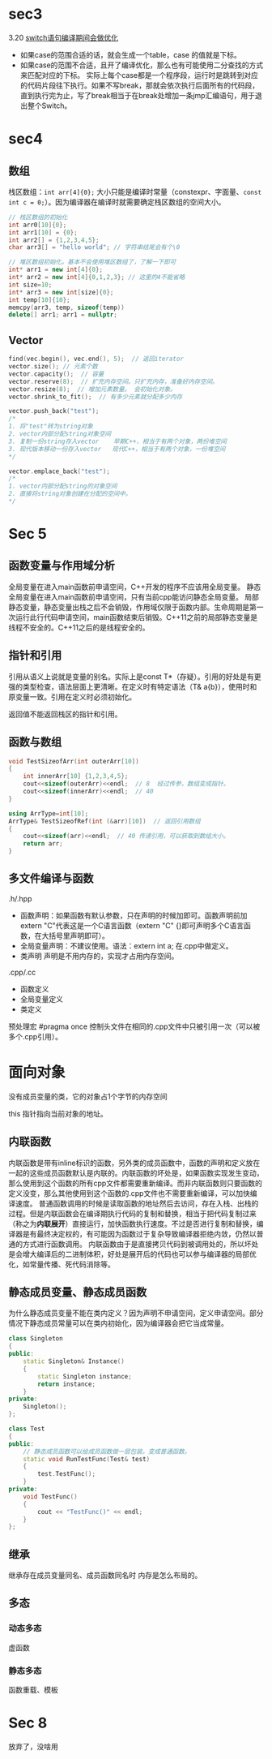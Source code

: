 # sec3
3.20
[switch语句编译期间会做优化](https://zhuanlan.zhihu.com/p/519272545)
* 如果case的范围合适的话，就会生成一个table，case 的值就是下标。
* 如果case的范围不合适，且开了编译优化，那么也有可能使用二分查找的方式来匹配对应的下标。
实际上每个case都是一个程序段，运行时是跳转到对应的代码片段往下执行。如果不写break，那就会依次执行后面所有的代码段，直到执行完为止，写了break相当于在break处增加一条jmp汇编语句，用于退出整个Switch。


# sec4

## 数组

栈区数组：`int arr[4]{0};`  大小只能是编译时常量（constexpr、字面量、`const int c = 0;`）。因为编译器在编译时就需要确定栈区数组的空间大小。

```c++
// 栈区数组的初始化
int arr0[10]{0};
int arr1[10] = {0};
int arr2[] = {1,2,3,4,5};
char arr3[] = "hello world"; // 字符串结尾会有个\0

// 堆区数组初始化。基本不会使用堆区数组了，了解一下即可
int* arr1 = new int[4]{0};
int* arr2 = new int[4]{0,1,2,3}; // 这里的4不能省略
int size=10;
int* arr3 = new int[size]{0};
int temp[10]{10};
memcpy(arr3, temp, sizeof(temp))
delete[] arr1; arr1 = nullptr;
```


## Vector
```c++
find(vec.begin(), vec.end(), 5);  // 返回iterator
vector.size(); // 元素个数
vector.capacity();  // 容量
vector.reserve(8);  // 扩充内存空间。只扩充内存，准备好内存空间。
vector.resize(8);  // 增加元素数量。 会初始化对象。
vector.shrink_to_fit();  // 有多少元素就分配多少内存

vector.push_back("test");
/*
1. 将"test"转为string对象
2. vector内部分配string对象空间
3. 复制一份string存入vector    早期C++，相当于有两个对象，两份堆空间
3. 现代版本移动一份存入vector   现代C++，相当于有两个对象，一份堆空间
*/

vector.emplace_back("test");
/*
1. vector内部分配string的对象空间
2. 直接将string对象创建在分配的空间中。
*/
```


# Sec 5

## 函数变量与作用域分析
全局变量在进入main函数前申请空间，C++开发的程序不应该用全局变量。
静态全局变量在进入main函数前申请空间，只有当前cpp能访问静态全局变量。
局部静态变量，静态变量出栈之后不会销毁，作用域仅限于函数内部。生命周期是第一次运行此行代码申请空间，main函数结束后销毁。C++11之前的局部静态变量是线程不安全的。C++11之后的是线程安全的。

## 指针和引用
引用从语义上说就是变量的别名。实际上是const T*（存疑）。引用的好处是有更强的类型检查，语法层面上更清晰。在定义时有特定语法（T& a{b}），使用时和原变量一致。引用在定义时必须初始化。

返回值不能返回栈区的指针和引用。

## 函数与数组
```C++
void TestSizeofArr(int outerArr[10])
{
    int innerArr[10] {1,2,3,4,5};
    cout<<sizeof(outerArr)<<endl;  // 8  经过传参，数组变成指针。
    cout<<sizeof(innerArr)<<endl;  // 40 
} 

using ArrType=int[10];
ArrType& TestSizeofRef(int (&arr)[10])  // 返回引用数组
{
    cout<<sizeof(arr)<<endl;  // 40 传递引用，可以获取到数组大小。
    return arr;
}
```

## 多文件编译与函数
.h/.hpp
* 函数声明：如果函数有默认参数，只在声明的时候加即可。函数声明前加extern "C"代表这是一个C语言函数（extern "C" {}即可声明多个C语言函数，在大括号里声明即可）。
* 全局变量声明：不建议使用。语法：extern int a;  在.cpp中做定义。
* 类声明
声明是不用内存的，实现才占用内存空间。

.cpp/.cc
* 函数定义
* 全局变量定义
* 类定义

预处理宏
#pragma once   控制头文件在相同的.cpp文件中只被引用一次（可以被多个.cpp引用）。

# 面向对象
没有成员变量的类，它的对象占1个字节的内存空间

this 指针指向当前对象的地址。

## 内联函数

内联函数是带有inline标识的函数，另外类的成员函数中，函数的声明和定义放在一起的这些成员函数默认是内联的。内联函数的坏处是，如果函数实现发生变动，那么使用到这个函数的所有cpp文件都需要重新编译。而非内联函数则只要函数的定义没变，那么其他使用到这个函数的.cpp文件也不需要重新编译，可以加快编译速度。
普通函数调用的时候是读取函数的地址然后去访问，存在入栈、出栈的过程。但是内联函数会在编译期执行代码的复制和替换，相当于把代码复制过来（称之为**内联展开**）直接运行，加快函数执行速度。不过是否进行复制和替换，编译器是有最终决定权的，有可能因为函数过于复杂导致编译器拒绝内敛，仍然以普通的方式进行函数调用。
内联函数由于是直接拷贝代码到被调用处的，所以坏处是会增大编译后的二进制体积，好处是展开后的代码也可以参与编译器的局部优化，如常量传播、死代码消除等。

## 静态成员变量、静态成员函数
为什么静态成员变量不能在类内定义？因为声明不申请空间，定义申请空间。部分情况下静态成员常量可以在类内初始化，因为编译器会把它当成常量。

```C++
class Singleton
{
public:
    static Singleton& Instance()
    {
        static Singleton instance;
        return instance;
    }
private:
    Singleton();
};
```
```C++
class Test
{
public:
    // 静态成员函数可以给成员函数做一层包装。变成普通函数。
    static void RunTestFunc(Test& test)
    {
        test.TestFunc();
    }
private:
    void TestFunc()
    {
        cout << "TestFunc()" << endl;
    }
};
```

## 继承
继承存在成员变量同名、成员函数同名时  内存是怎么布局的。

## 多态

### 动态多态

虚函数


### 静态多态

函数重载、模板

# Sec 8
放弃了，没啥用